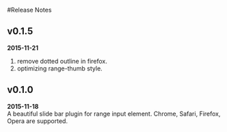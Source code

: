 #Release Notes

## v0.1.5
**2015-11-21**  
1. remove dotted outline in firefox.  
2. optimizing range-thumb style.

## v0.1.0
**2015-11-18**  
A beautiful slide bar plugin for range input element.
Chrome, Safari, Firefox, Opera are supported.
